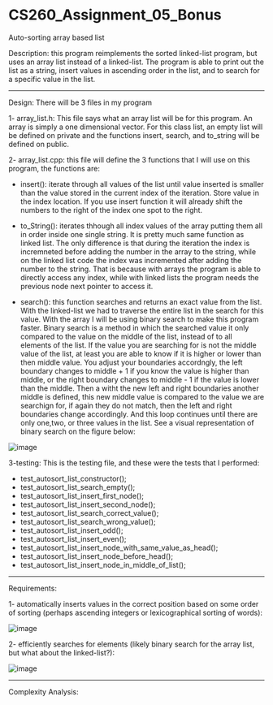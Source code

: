 # CS260_Assignment_05_Bonus
Auto-sorting array based list 

Description: this program reimplements the sorted linked-list program, but uses an array list instead of a linked-list. The program is able to print out the list as a string, insert values in ascending order in the list, and to search for a specific value in the list. 

---------------------------------------------------------------------------------------------------------------------------------------------------------------------------------------------------------------------

Design: There will be 3 files in my program

1- array_list.h: This file says what an array list will be for this program. An array is simply a one dimensional vector. For this class list, an empty list will be defined on private and the functions insert, search, and to_string will be defined on public. 

2- array_list.cpp: this file will define the 3 functions that I will use on this program, the functions are:

- insert(): iterate through all values of the list until value inserted is smaller than the value stored in the current index of the iteration. Store value in the index location. If you use insert function it will already shift the numbers to the right of the index one spot to the right.

- to_String(): iterates thhough all index values of the array putting them all in order inside one single string. It is pretty much same function as linked list. The only difference is that during the iteration the index is incremneted before adding the number in the array to the string, while on the linked list code the index was incremented after adding the number to the string. That is because with arrays the program is able to directly access any index, while with linked lists the program needs the previous node next pointer to access it.

- search(): this function searches and returns an exact value from the list. With the linked-list we had to traverse the entire list in the search for this value. With the array I will be using binary search to make this program faster. Binary search is a method in which the searched value it only compared to the value on the middle of the list, instead of to all elements of the list. If the value you are searching for is not the middle value of the list, at least you are able to know if it is higher or lower than then middle value. You adjust your boundaries accordngly, the left boundary changes to middle + 1 if you know the value is higher than middle, or the right boundary changes to middle - 1 if the value is lower than the middle. Then a witht the new left and right boundaries another middle is defined, this new middle value is compared to the value we are searchign for, if again they do not match, then the left and right boundaries change accordingly. And this loop continues until there are only one,two, or three values in the list. See a visual representation of binary search on the figure below:

![image](https://github.com/dudareolon/CS260_Assignment_05_Bonus/assets/102680672/2586d03b-cc62-438e-8df9-8ab824aabd3a)




3-testing: This is the testing file, and these were the tests that I performed:
- test_autosort_list_constructor();
- test_autosort_list_search_empty();
- test_autosort_list_insert_first_node();
- test_autosort_list_insert_second_node();
- test_autosort_list_search_correct_value();
- test_autosort_list_search_wrong_value();
- test_autosort_list_insert_odd();
- test_autosort_list_insert_even();
- test_autosort_list_insert_node_with_same_value_as_head();
- test_autosort_list_insert_node_before_head();
- test_autosort_list_insert_node_in_middle_of_list();

---------------------------------------------------------------------------------------------------------------------------------------------------------------------------------------------------------------------

Requirements:

1- automatically inserts values in the correct position based on some order of sorting (perhaps ascending integers or lexicographical sorting of words):

![image](https://github.com/dudareolon/CS260_Assignment_05_Bonus/assets/102680672/9432cc21-2a2a-475f-a1e4-d096a6569041)


2- efficiently searches for elements (likely binary search for the array list, but what about the linked-list?):

![image](https://github.com/dudareolon/CS260_Assignment_05_Bonus/assets/102680672/f9118813-cbf6-44dd-a7d2-e2629f674452)


---------------------------------------------------------------------------------------------------------------------------------------------------------------------------------------------------------------------

Complexity Analysis:
